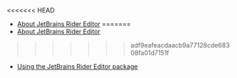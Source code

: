 <<<<<<< HEAD
* [About JetBrains Rider Editor](index.md)
=======
* [About JetBrains Rider Editor](index.md)
>>>>>>> adf9eafeacdaacb9a77128cde68308fa01d7151f
* [Using the JetBrains Rider Editor package](using-the-jetbrains-rider-editor-package.md)